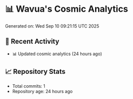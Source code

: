 # 📊 Wavua's Cosmic Analytics
Generated on: Wed Sep 10 09:21:15 UTC 2025

## 🚀 Recent Activity
- 📊 Updated cosmic analytics (24 hours ago)
## 📈 Repository Stats
- Total commits: 1
- Repository age: 24 hours ago
